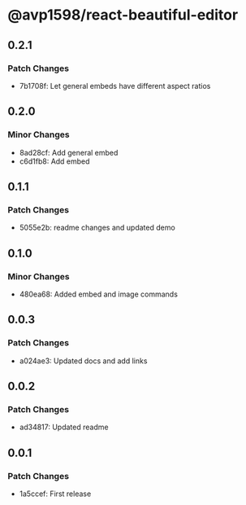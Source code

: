 # @avp1598/react-beautiful-editor

## 0.2.1

### Patch Changes

- 7b1708f: Let general embeds have different aspect ratios

## 0.2.0

### Minor Changes

- 8ad28cf: Add general embed
- c6d1fb8: Add embed

## 0.1.1

### Patch Changes

- 5055e2b: readme changes and updated demo

## 0.1.0

### Minor Changes

- 480ea68: Added embed and image commands

## 0.0.3

### Patch Changes

- a024ae3: Updated docs and add links

## 0.0.2

### Patch Changes

- ad34817: Updated readme

## 0.0.1

### Patch Changes

- 1a5ccef: First release
